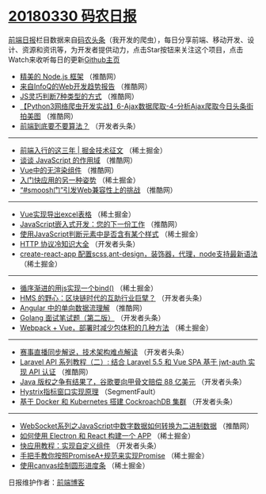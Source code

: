 # [20180330 码农日报](http://hao.caibaojian.com/date/2018/03/30)

[前端日报](http://caibaojian.com/c/news)栏目数据来自[码农头条](http://hao.caibaojian.com/)（我开发的爬虫），每日分享前端、移动开发、设计、资源和资讯等，为开发者提供动力，点击Star按钮来关注这个项目，点击Watch来收听每日的更新[Github主页](https://github.com/kujian/frontendDaily)
* [精美的 Node.js 框架](http://hao.caibaojian.com/69059.html) （推酷网）
* [来自InfoQ的Web开发趋势报告](http://hao.caibaojian.com/69058.html) （推酷网）
* [JS灵巧判断7种类型的方式](http://hao.caibaojian.com/69052.html) （推酷网）
* [【Python3网络爬虫开发实战】6-Ajax数据爬取-4-分析Ajax爬取今日头条街拍美图](http://hao.caibaojian.com/69055.html) （推酷网）
* [前端到底要不要算法？](http://hao.caibaojian.com/69016.html) （开发者头条）

***
* [前端入行的这三年 | 掘金技术征文](http://hao.caibaojian.com/68972.html) （稀土掘金）
* [谈谈 JavaScript 的作用域](http://hao.caibaojian.com/69053.html) （推酷网）
* [Vue中的无渲染组件](http://hao.caibaojian.com/69044.html) （推酷网）
* [入门快应用的另一种姿势](http://hao.caibaojian.com/68971.html) （稀土掘金）
* [“#smoosh门”引发Web兼容性上的挑战](http://hao.caibaojian.com/69057.html) （推酷网）

***
* [Vue实现导出excel表格](http://hao.caibaojian.com/68973.html) （稀土掘金）
* [JavaScript嵌入式开发：您的下一份工作](http://hao.caibaojian.com/69047.html) （推酷网）
* [使用JavaScript判断元素中是否含有某个样式](http://hao.caibaojian.com/68970.html) （稀土掘金）
* [HTTP 协议冷知识大全](http://hao.caibaojian.com/69003.html) （开发者头条）
* [create-react-app 配置scss,ant-design，装饰器，代理，node支持最新语法](http://hao.caibaojian.com/68974.html) （稀土掘金）

***
* [循序渐进的用js实现一个bind()](http://hao.caibaojian.com/68978.html) （稀土掘金）
* [HMS 的野心：区块链时代的互助行业巨擘？](http://hao.caibaojian.com/69017.html) （开发者头条）
* [Angular 中的单向数据流理解](http://hao.caibaojian.com/69051.html) （推酷网）
* [Golang 面试笔试题（第二版）](http://hao.caibaojian.com/69008.html) （开发者头条）
* [Webpack + Vue，部署时减少包体积的几种方法](http://hao.caibaojian.com/68969.html) （稀土掘金）

***
* [赛事直播同步解说，技术架构难点解读](http://hao.caibaojian.com/69020.html) （开发者头条）
* [Laravel API 系列教程（二）: 结合 Laravel 5.5 和 Vue SPA 基于 jwt-auth 实现 API 认证](http://hao.caibaojian.com/69045.html) （推酷网）
* [Java 版权之争有结果了，谷歌要向甲骨文赔偿 88 亿美元](http://hao.caibaojian.com/69005.html) （开发者头条）
* [Hystrix指标窗口实现原理](http://hao.caibaojian.com/68963.html) （SegmentFault）
* [基于 Docker 和 Kubernetes 搭建 CockroachDB 集群](http://hao.caibaojian.com/69013.html) （开发者头条）

***
* [WebSocket系列之JavaScript中数字数据如何转换为二进制数据](http://hao.caibaojian.com/69049.html) （推酷网）
* [如何使用 Electron 和 React 构建一个 APP](http://hao.caibaojian.com/68979.html) （稀土掘金）
* [快应用教程：实现自定义组件](http://hao.caibaojian.com/69019.html) （开发者头条）
* [手把手教你按照PromiseA+规范来实现Promise](http://hao.caibaojian.com/68981.html) （稀土掘金）
* [使用canvas绘制圆形进度条](http://hao.caibaojian.com/68975.html) （稀土掘金）

日报维护作者：[前端博客](http://caibaojian.com/) 